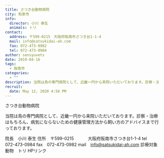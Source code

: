 ```yaml
---
title: さつき台動物病院
city: 和泉市
info:
  director: 小川 泰生
  animals: トリ
contact:
  address: 〒599-0215　大阪府阪南市さつき台1-1-4
  mail: info@satsukidai-ah.com
  fax: 072-473-0982
  tel: 072-473-0984
author: sensyuvets
date: 2019-04-16
tags:
  - 阪南市
categories:
  - ""
description: 当院は鳥の専門病院として、近畿一円から来院いただいております。診察・治療はもちろん、病気にならないための健康管理方法から飼い方のアドバイスまで行っております。
recruit:
  date: May 12, 2020 4:58 PM
---
```


さつき台動物病院

当院は鳥の専門病院として、近畿一円から来院いただいております。診察・治療はもちろん、病気にならないための健康管理方法から飼い方のアドバイスまで行っております。

院長　小川 泰生
住所　〒599-0215
　　　大阪府阪南市さつき台1-1-4
tel　072-473-0984
fax　072-473-0982
mail　info@satsukidai-ah.com
診療対象動物　トリ
HPリンク